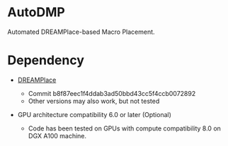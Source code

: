 # AutoDMP

Automated DREAMPlace-based Macro Placement.

# Dependency 

- [DREAMPlace](https://github.com/limbo018/DREAMPlace)
    - Commit b8f87eec1f4ddab3ad50bbd43cc5f4ccb0072892 
    - Other versions may also work, but not tested

- GPU architecture compatibility 6.0 or later (Optional)
    - Code has been tested on GPUs with compute compatibility 8.0 on DGX A100 machine. 

